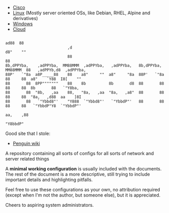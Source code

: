 - [Cisco](Cisco/Cisco.md)
- [Linux](Linux/Linux.md) (Mostly server oriented OSs, like Debian, RHEL, Alpine and derivatives)
- [Windows](Windows/Windows.md)
- [Cloud](Cloud/Cloud.md)

```
                                                                         ad88  88                          
                           ,d                                           d8"    ""                          
                           88                                           88                                 
8b,dPPYba,    ,adPPYba,  MM88MMM  ,adPPYba,   ,adPPYba,   8b,dPPYba,  MM88MMM  88   ,adPPYb,d8  ,adPPYba,  
88P'   `"8a  a8P_____88    88    a8"     ""  a8"     "8a  88P'   `"8a   88     88  a8"    `Y88  I8[    ""  
88       88  8PP"""""""    88    8b          8b       d8  88       88   88     88  8b       88   `"Y8ba,   
88       88  "8b,   ,aa    88,   "8a,   ,aa  "8a,   ,a8"  88       88   88     88  "8a,   ,d88  aa    ]8I  
88       88   `"Ybbd8"'    "Y888  `"Ybbd8"'   `"YbbdP"'   88       88   88     88   `"YbbdP"Y8  `"YbbdP"'  
                                                                                    aa,    ,88             
                                                                                     "Y8bbdP"              
```

Good site that I stole:
- [Penguin wiki](wiki.penguin.hu)


A repository containing all sorts of configs for all sorts of network and server related things

A **minimal working configuration** is usually included with the documents.
The rest of the document is a more descriptive, still trying to include important details and highlighting pitfalls.

Feel free to use these configurations as your own, no attribution required (except when I'm not the author, but someone else), but it is appreciated.

Cheers to aspiring system administrators.
